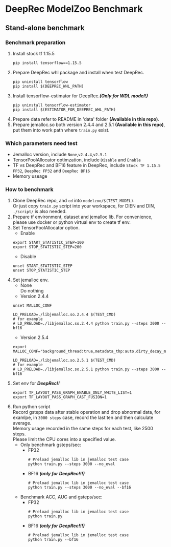 # DeepRec ModelZoo Benchmark
## Stand-alone benchmark
### Benchmark preparation
1. Install stock tf 1.15.5  
    ```
    pip install tensorflow==1.15.5
    ```
2. Prepare DeepRec whl package and install when test DeepRec.
   ```
   pip uninstall tensorflow
   pip install $(DEEPREC_WHL_PATH)   
   ```
3. Install tensorflow-estimator for DeepRec.***(Only for WDL model!)*** 
   ```
   pip uninstall tensorflow-estimator
   pip install $(ESTIMATOR_FOR_DEEPREC_WHL_PATH)
   ```
4. Prepare data refer to README in 'data' folder **(Available in this repo)**.
5. Prepare jemalloc.so both version 2.4.4 and 2.5.1 **(Available in this repo)**, put them into work path where `train.py` exist.

### Which parameters need test
- Jemalloc version, include `None`,`v2.4.4`,`v2.5.1`
- TensorPoolAllocator optimzation, include `Disable` and `Enable`
- TF vs DeepRec and BF16 feature in DeepRec, include `Stock TF 1.15.5 FP32`, `DeepRec FP32` and `DeepRec BF16`
- Memory useage

### How to benchmark
1. Clone DeepRec repo, and `cd` into `modelzoo/$(TEST_MODEL)`.  
   Or just copy `train.py` script into your workspace, for DIEN and DIN, `./script/` is also needed.
2. Prepare tf environment, dataset and jemalloc lib. For convenience, please use docker or python virtual env to create tf env.
3. Set TensorPoolAllocator option.
   - Enable
    ```
    export START_STATISTIC_STEP=100
    export STOP_STATISTIC_STEP=200
    ```
   - Disable
    ```
    unset START_STATISTIC_STEP
    unset STOP_STATISTIC_STEP
    ```
4. Set jemalloc env.
   - None  
    Do nothing
   - Version 2.4.4  
    ```
    unset MALLOC_CONF

    LD_PRELOAD=./libjemalloc.so.2.4.4 $(TEST_CMD)
    # for example
    # LD_PRELOAD=./libjemalloc.so.2.4.4 python train.py --steps 3000 --bf16
    ```  
   - Version 2.5.4
    ```
    export MALLOC_CONF="background_thread:true,metadata_thp:auto,dirty_decay_ms:60000,muzzy_decay_ms:60000"

    LD_PRELOAD=./libjemalloc.so.2.5.1 $(TEST_CMD)
    # for example
    # LD_PRELOAD=./libjemalloc.so.2.5.1 python train.py --steps 3000 --bf16
    ```
5. Set env for ***DeepRec!!***
   ```
   export TF_LAYOUT_PASS_GRAPH_ENABLE_ONLY_WHITE_LIST=1
   export TF_LAYOUT_PASS_GRAPH_CAST_FUSION=1
   ```
6. Run python script  
    Record gsteps data after stable operation and drop abnormal data, for examlpe, in `3000 steps` case, record the last ten and then calculate average.  
    Memory usage recorded in the same steps for each test, like 2500 steps.  
    Please limit the CPU cores into a specified value.
   - Only benchmark gsteps/sec:
     - FP32
        ```
        # Preload jemalloc lib in jemalloc test case
        python train.py --steps 3000 --no_eval
        ```
     - BF16 ***(only for DeepRec!!!)***
        ```
        # Preload jemalloc lib in jemalloc test case
        python train.py --steps 3000 --no_eval --bf16
        ```
   - Benchmark ACC, AUC and gsteps/sec:
     - FP32
        ```
        # Preload jemalloc lib in jemalloc test case
        python train.py
        ```
     - BF16 ***(only for DeepRec!!!)***
        ```
        # Preload jemalloc lib in jemalloc test case
        python train.py --bf16
        ```
